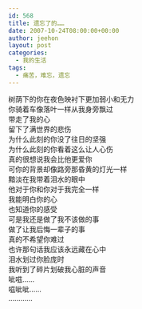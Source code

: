 ```yaml
---
id: 568
title: 遗忘了的……
date: 2007-10-24T08:00:00+00:00
author: jeehon
layout: post
categories:
  - 我的生活
tags:
  - 痛苦，难忘，遗忘
---
```

树荫下的你在夜色映衬下更加弱小和无力  
你骑着车像落叶一样从我身旁飘过  
带走了我的心  
留下了满世界的悲伤  
为什么此刻的你没了往日的坚强  
为什么此刻的你看着这么让人心伤   
真的很想说我会比他更爱你  
可你的背景却像路旁那昏黄的灯光一样  
黯淡在我带着泪水的眼中  
他对于你和你对于我完全一样  
我能明白你的心  
也知道你的感受  
可是我还是做了我不该做的事  
做了让我后悔一辈子的事  
真的不希望你难过  
也许那句话我应该永远藏在心中  
泪水划过你脸庞时  
我听到了碎片划破我心脏的声音  
呲嗞……  
嗞呲呲……  
…………